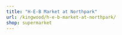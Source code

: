 ```yaml
---
title: "H-E-B Market at Northpark"
url: /kingwood/h-e-b-market-at-northpark/
shop: supermarket
---
```


